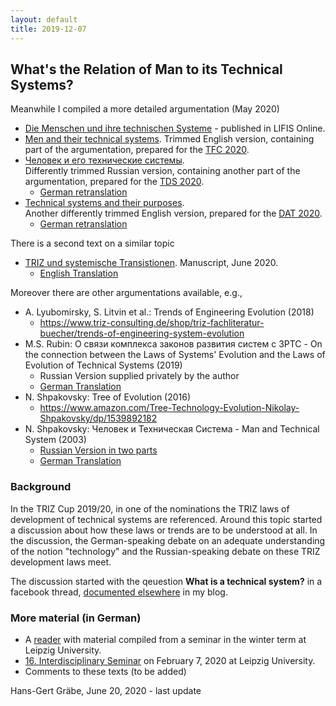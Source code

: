 ```yaml
---
layout: default
title: 2019-12-07
---
```


##  What's the Relation of Man to its Technical Systems? 

Meanwhile I compiled a more detailed argumentation (May 2020)
* [Die Menschen und ihre technischen
  Systeme](http://dx.doi.org/10.14625/graebe_20200519) - published in LIFIS
  Online.   
* [Men and their technical systems](https://hg-graebe.de/EigeneTexte/mts-20-en.pdf).
  Trimmed English version, containing part of the argumentation, prepared
  for the [TFC 2020](https://tfc20.eu/).
* [Человек и его технические системы](https://hg-graebe.de/EigeneTexte/TDS-2020.pdf).  
  Differently trimmed Russian version, containing another part of the
  argumentation, prepared for the [TDS 2020](https://triz-summit.ru/confer/tds-2020/).
  * [German retranslation](https://hg-graebe.de/EigeneTexte/TDS-20-de.pdf)
* [Technical systems and their purposes](https://hg-graebe.de/EigeneTexte/DAT-20-en.pdf).  
  Another differently trimmed English version, prepared for the
  [DAT 2020](https://www.bayern-innovativ.de/presse/veranstaltung/triz-anwendertage-2020).
  * [German retranslation](https://hg-graebe.de/EigeneTexte/DAT-20-de.pdf)

There is a second text on a similar topic
* [TRIZ und systemische
  Transistionen](https://hg-graebe.de/EigeneTexte/sys-20-de.pdf). Manuscript,
  June 2020.  
  * [English Translation](https://hg-graebe.de/EigeneTexte/sys-20-en.pdf)

Moreover there are other argumentations available, e.g.,
* A. Lyubomirsky, S. Litvin et al.: Trends of Engineering Evolution (2018)
  - <https://www.triz-consulting.de/shop/triz-fachliteratur-buecher/trends-of-engineering-system-evolution>
* M.S. Rubin: О связи комплекса законов развития систем с ЗРТС - On the
  connection between the Laws of Systems' Evolution and the Laws of Evolution
  of Technical Systems (2019)
  - Russian Version supplied privately by the author
  - [German Translation](Texts/Rubin-19-de.pdf)
* N. Shpakovsky: Tree of Evolution (2016)
  - <https://www.amazon.com/Tree-Technology-Evolution-Nikolay-Shpakovsky/dp/1539892182>
* N. Shpakovsky: Человек и Техническая Система - Man and Technical System (2003)
  - [Russian Version in two parts](Texts/Shpakovsky-mts-ru.pdf)
  - [German Translation](Texts/Shpakovsky-mts-de.pdf)


### Background

In the TRIZ Cup 2019/20, in one of the nominations the TRIZ laws of
development of technical systems are referenced.  Around this topic started a
discussion about how these laws or trends are to be understood at all. In the
discussion, the German-speaking debate on an adequate understanding of the
notion "technology" and the Russian-speaking debate on these TRIZ development
laws meet.

The discussion started with the qeuestion __What is a technical system?__ in a
facebook thread, [documented elsewhere](2019-08-07 "wikilink") in my blog.

### More material (in German)

* A [reader](http://mint-leipzig.de/2020-02-07/Reader.pdf) with material
  compiled from a seminar in the winter term at Leipzig University.
* [16. Interdisciplinary Seminar](http://mint-leipzig.de/2020-02-07.html) on
  February 7, 2020 at Leipzig University.
* Comments to these texts (to be added)

Hans-Gert Gräbe, June 20, 2020 - last update
